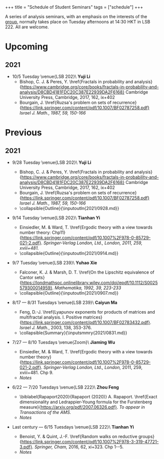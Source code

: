 +++
title = "Schedule of Student Seminars"
tags = ["schedule"]
+++

A series of analysis seminars, with an emphasis on the interests of the [group](/about/), normally takes place on Tuesday afternoons at 14:30 HKT in LSB 222. All are welcome.

# Upcoming
## 2021
- 10/5 Tuesday \venue{LSB 202}\\
  **Yuji Li**
  - Bishop, C. J. & Peres, Y. \href{Fractals in probability and analysis}{https://www.cambridge.org/core/books/fractals-in-probability-and-analysis/D8CBD4181FDC20C387E22939DA2F6168} Cambridge University Press, Cambridge, 2017, 162, ix+402
  - Bourgain, J. \href{Ruzsa's problem on sets of recurrence}{https://link.springer.com/content/pdf/10.1007/BF02787258.pdf} *Israel J. Math., 1987, 59, 150-166*


# Previous
## 2021
- 9/28 Tuesday \venue{LSB 202}\\
  **Yuji Li**
  - Bishop, C. J. & Peres, Y. \href{Fractals in probability and analysis}{https://www.cambridge.org/core/books/fractals-in-probability-and-analysis/D8CBD4181FDC20C387E22939DA2F6168} Cambridge University Press, Cambridge, 2017, 162, ix+402
  - Bourgain, J. \href{Ruzsa's problem on sets of recurrence}{https://link.springer.com/content/pdf/10.1007/BF02787258.pdf} *Israel J. Math., 1987, 59, 150-166*
  - \collapsible{Outline}{\inputoutln{2021/0928.md}} 

- 9/14 Tuesday \venue{LSB 202}\\
  **Tianhan Yi**
  - Einsiedler, M. & Ward, T. \href{Ergodic theory with a view towards number theory: Chp11}{https://link.springer.com/content/pdf/10.1007%2F978-0-85729-021-2.pdf}. *Springer-Verlag London, Ltd., London, 2011, 259, xviii+481.*
  - \collapsible{Outline}{\inputoutln{2021/0914.md}} 

- 9/7 Tuesday \venue{LSB 239}\\
  **Yuhao Xie**
  - Falconer, K. J. & Marsh, D. T. \href{On the Lipschitz equivalence of Cantor sets}{https://londmathsoc.onlinelibrary.wiley.com/doi/epdf/10.1112/S0025579300014959}. *Mathematika, 1992, 39, 223-233*
  - \collapsible{Outline}{\inputoutln{2021/0907.md}} 

- 8/17 — 8/31 Tuesdays \venue{LSB 239}\\
  **Caiyun Ma**
  - Feng, D.-J. \href{Lyapunov exponents for products of matrices and multifractal analysis. I. Positive matrices}{https://link.springer.com/content/pdf/10.1007/BF02783432.pdf}. *Israel J. Math.*, 2003, 138, 353-376.
  - \collapsible{Summary}{\inputsmmry{2021/0831.md}} 

- 7/27 — 8/10 Tuesdays \venue{Zoom}\\
  **Jiaming Wu**
  - Einsiedler, M. & Ward, T. \href{Ergodic theory with a view towards number theory}{https://link.springer.com/content/pdf/10.1007%2F978-0-85729-021-2.pdf}. *Springer-Verlag London, Ltd., London,* 2011, 259, xviii+481. Chp 9.
  - *Notes*

- 6/22 — 7/20 Tuesdays \venue{LSB 222}\\
  **Zhou Feng**
  - \biblabel{Rapaport2020}{Rapaport (2020)} A. Rapaport. \href{Exact dimensionality and Ledrappier-Young formula for the Furstenberg measure}{https://arxiv.org/pdf/2007.06326.pdf}. *To appear in Transactions of the AMS.*
  - *Notes*

- Last century  — 6/15 Tuesdays \venue{LSB 222}\\
  **Tianhan Yi**
  - Benoist, Y. & Quint, J.-F. \href{Random walks on reductive groups}{https://link.springer.com/content/pdf/10.1007%2F978-3-319-47721-3.pdf}. *Springer, Cham,* 2016, 62, xi+323. Chp 1--5.
  - *Notes*
